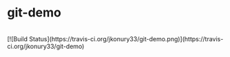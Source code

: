 git-demo
========

<br/>
[![Build Status](https://travis-ci.org/jkonury33/git-demo.png)](https://travis-ci.org/jkonury33/git-demo)
<br/>
